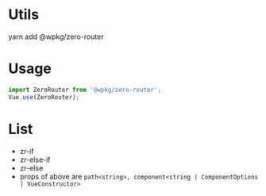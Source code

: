 # Utils
yarn add @wpkg/zero-router

# Usage
```javascript
import ZeroRouter from '@wpkg/zero-router';
Vue.use(ZeroRouter);
```

# List
+ zr-if
+ zr-else-if
+ zr-else
+ props of above are `path<string>, component<string | ComponentOptions | VueConstructor>`
